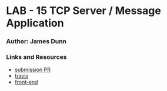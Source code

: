 # LAB - 15 TCP Server / Message Application

### Author: James Dunn

### Links and Resources

- [submission PR](https://github.com/james-401-advanced-javascript/lab-16/pull/1)
- [travis](https://travis-ci.com/james-401-advanced-javascript/lab-16)
- [front-end](https://jamesdunn-lab-15.herokuapp.com)
